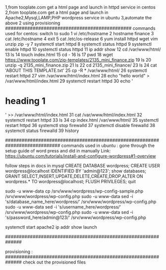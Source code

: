 1,from tooplate.com get a html page and launch in httpd service in centos
2,from tooplate.com get a html page and launch in Apache2,Mysql,LAMP,PHP wordpress service in ubuntu
3,automate the above 2 using provisioning
##############################################
commands used for centos:
switch to sudo
  1  vi /etc/hostname
    2  hostname finance
    3  cat /etc/hostname
    4  exit
    5  cat /etc/os-release
    6  yum install httpd wget vim unzip zip -y
    7  systemctl start httpd
    8  systemctl status httpd
    9  systemctl enable httpd
   10  systemctl status httpd
   11  ip addr show
   12  cd /var/www/html/
   13  ls
   14  touch index.html
   15  cd -
   16  ls
   17  pwd
   18  wget https://www.tooplate.com/zip-templates/2135_mini_finance.zip
   19  ls
   20  unzip -q 2135_mini_finance.zip
   21  ls
   22  cd 2135_mini_finance/
   23  ls
   24  cat 'ABOUT THIS TEMPLATE.txt'
   25  cp -R * /var/www/html/
   26  systemctl restart httpd
   27  vim /var/www/html/index.html
   28  echo "hello world" > /var/www/html/index.html
   29  systemctl restart httpd
   30  echo '<h1>heading 1 </h1>'  >> /var/www/html/index.html
   31  cat /var/www/html/index.html
   32  systemctl restart httpd
   33  ls
   34  cp index.html /var/www/html/
   35  systemctl restart httpd
   36  systemctl stop firewalld
   37  systemctl disable firewalld
   38  systemctl status firewalld
   39  history

  ############################################################################
  commands used in ubuntu :
  gone through the setup guide of word press and did in manually
Link:  
https://ubuntu.com/tutorials/install-and-configure-wordpress#1-overview

follow steps in docs
in mysql
CREATE DATABASE wordpress;
CREATE USER wordpress@localhost IDENTIFIED BY 'admin@123';
show databases;
GRANT SELECT,INSERT,UPDATE,DELETE,CREATE,DROP,ALTER ON wordpress.* TO wordpress@localhost;
FLUSH PRIVILEGES;
quit

sudo -u www-data cp /srv/www/wordpress/wp-config-sample.php /srv/www/wordpress/wp-config.php
sudo -u www-data sed -i 's/database_name_here/wordpress/' /srv/www/wordpress/wp-config.php
sudo -u www-data sed -i 's/username_here/wordpress/' /srv/www/wordpress/wp-config.php
sudo -u www-data sed -i 's/password_here/admin@123/' /srv/www/wordpress/wp-config.php

systemctl start apache2
ip addr show
launch 

##############################################################

provisioning :
##############################################################
check out the provisioned files



